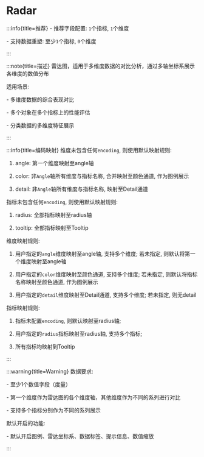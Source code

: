 # Radar

:::info{title=推荐}
\- 推荐字段配置: `1`个指标, `1`个维度

\- 支持数据重塑: 至少`1`个指标, `0`个维度

:::

:::note{title=描述}
雷达图，适用于多维度数据的对比分析，通过多轴坐标系展示各维度的数值分布

适用场景:

\- 多维度数据的综合表现对比

\- 多个对象在多个指标上的性能评估

\- 分类数据的多维度特征展示

:::

:::info{title=编码映射}
维度未包含任何`encoding`, 则使用默认映射规则:

1. angle: 第一个维度映射至angle轴

2. color: 非`Angle`轴所有维度与指标名称, 合并映射至颜色通道, 作为图例展示

3. detail: 非`Angle`轴所有维度与指标名称, 映射至Detail通道

指标未包含任何`encoding`, 则使用默认映射规则:

1. radius: 全部指标映射至radius轴

2. tooltip: 全部指标映射至Tooltip



维度映射规则:

1. 用户指定的`angle`维度映射至angle轴, 支持多个维度; 若未指定, 则默认将第一个维度映射至angle轴

2. 用户指定的`color`维度映射至颜色通道, 支持多个维度; 若未指定, 则默认将指标名称映射至颜色通道, 作为图例展示

3. 用户指定的`detail`维度映射至Detail通道, 支持多个维度; 若未指定, 则无detail

指标映射规则:

1. 指标未配置`encoding`, 则默认映射至radius轴;

2. 用户指定的`radius`指标映射至radius轴, 支持多个指标;

3. 所有指标均映射到Tooltip

:::

:::warning{title=Warning}
数据要求:

\- 至少1个数值字段（度量）

\- 第一个维度作为雷达图的各个维度轴，其他维度作为不同的系列进行对比

\- 支持多个指标分别作为不同的系列展示

默认开启的功能:

\- 默认开启图例、雷达坐标系、数据标签、提示信息、数值缩放

:::


